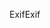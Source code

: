 <span data-ttu-id="237db-101">Exif</span><span class="sxs-lookup"><span data-stu-id="237db-101">Exif</span></span>